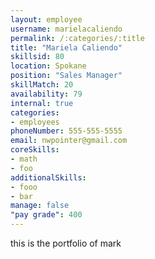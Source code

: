 ```yaml
--- 
layout: employee 
username: marielacaliendo
permalink: /:categories/:title 
title: "Mariela Caliendo" 
skillsid: 80 
location: Spokane
position: "Sales Manager"
skillMatch: 20
availability: 79
internal: true
categories: 
- employees
phoneNumber: 555-555-5555 
email: nwpointer@gmail.com
coreSkills:
- math 
- foo
additionalSkills:
- fooo
- bar
manage: false
"pay grade": 400
---
```


this is the portfolio of mark